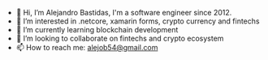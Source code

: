 - 👋 Hi, I’m Alejandro Bastidas, I'm a software engineer since 2012.
- 👀 I’m interested in .netcore, xamarin forms, crypto currency and fintechs
- 🌱 I’m currently learning blockchain development
- 💞️ I’m looking to collaborate on fintechs and crypto ecosystem
- 📫 How to reach me: alejob54@gmail.com

<!---
alejob54/alejob54 is a ✨ special ✨ repository because its `README.md` (this file) appears on your GitHub profile.
You can click the Preview link to take a look at your changes.
--->
